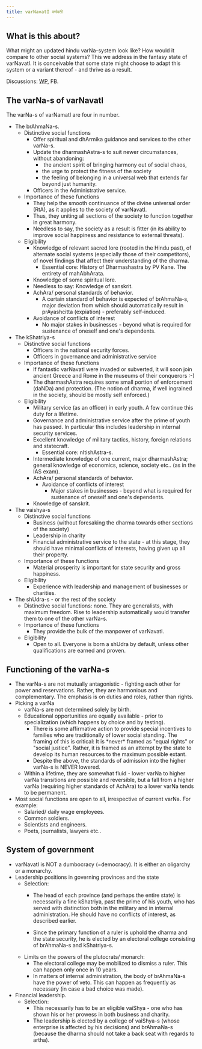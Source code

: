 ```yaml
---
title: varNavatI वर्णवती
---
```

  

## What is this about?

What might an updated hindu varNa-system look like? How would it compare to other social systems? This we address in the fantasy state of varNavatI. It is conceivable that some state might choose to adapt this system or a variant thereof - and thrive as a result.

  

Discussions: [WP](https://kashcidvipashcit.wordpress.com/2015/07/25/varna-s-of-varnavati-v0/), FB.

## The varNa-s of varNavatI

The varNa-s of varNamatI are four in number.

- The brAhmaNa-s.
    - Distinctive social functions
        - Offer spiritual and dhArmika guidance and services to the other varNa-s.
        - Update the dharmashAstra-s to suit newer circumstances, without abandoning:
            -  the ancient spirit of bringing harmony out of social chaos,
            - the urge to protect the fitness of the society
            - the feeling of belonging in a universal web that extends far beyond just humanity.
        - Officers in the Administrative service.
    - Importance of these functions
        - They help the smooth continuance of the divine universal order (RtA), as it applies to the society of varNavatI.
        - Thus, they uniting all sections of the society to function together in great harmony.
        - Needless to say, the society as a result is fitter (in its ability to improve social happiness and resistance to external threats).
    - Eligibility
        - Knowledge of relevant sacred lore (rooted in the Hindu past), of alternate social systems (especially those of their competitors), of novel findings that affect their understanding of the dharma.
            - Essential core: History of Dharmashastra by PV Kane. The entirety of mahAbhArata.
        - Knowledge of some spiritual lore.
        - Needless to say: Knowledge of sanskrit.
        - AchAra/ personal standards of behavior.
            - A certain standard of behavior is expected of brAhmaNa-s, major deviation from which should automatically result in prAyashcitta (expiation) - preferably self-induced.
        - Avoidance of conflicts of interest
            - No major stakes in businesses - beyond what is required for sustenance of oneself and one's dependents.
- The kShatriya-s
    - Distinctive social functions
        - Officers in the national security forces.
        - Officers in governance and administrative service
    - Importance of these functions
        - If fantastic varNavatI were invaded or subverted, it will soon join ancient Greece and Rome in the museums of their conquerors :-)
        - The dharmashAstra requires some small portion of enforcement (daNDa) and protection. (The notion of dharma, if well ingrained in the society, should be mostly self enforced.)
    - Eligibility
        - Military service (as an officer) in early youth. A few continue this duty for a lifetime.
        - Governance and administrative service after the prime of youth has passed. In particular this includes leadership in internal security services.
        - Excellent knowledge of military tactics, history, foreign relations and statecraft.
            - Essential core: nItishAstra-s.
        - Intermediate knowledge of one current, major dharmashAstra; general knowledge of economics, science, society etc.. (as in the IAS exam).
        - AchAra/ personal standards of behavior.
            - Avoidance of conflicts of interest
                - Major stakes in businesses - beyond what is required for sustenance of oneself and one's dependents.
        - Knowledge of sanskrit.
- The vaishya-s
    - Distinctive social functions
        - Business (without foresaking the dharma towards other sections of the society)
        - Leadership in charity
        - Financial administrative service to the state - at this stage, they should have minimal conflicts of interests, having given up all their property.
    - Importance of these functions
        - Material prosperity is important for state security and gross happiness.
    - Eligibility
        - Experience with leadership and management of businesses or charities.
- The shUdra-s - or the rest of the society
    - Distinctive social functions: none. They are generalists, with maximum freedom. Rise to leadership automatically would transfer them to one of the other varNa-s.
    - Importance of these functions
        - They provide the bulk of the manpower of varNavatI.
    - Eligibility
        - Open to all. Everyone is born a shUdra by default, unless other qualifications are earned and proven.

## Functioning of the varNa-s

- The varNa-s are not mutually antagonistic - fighting each other for power and reservations. Rather, they are harmonious and complementary. The emphasis is on duties and roles, rather than rights.
- Picking a varNa
    - varNa-s are not determined solely by birth.
    - Educational opportunities are equally available - prior to specialization (which happens by choice and by testing).
        - There is some affirmative action to provide special incentives to families who are traditionally of lower social standing. The framing of this is critical: It is \*never\* framed as "equal rights" or "social justice". Rather, it is framed as an attempt by the state to develop its human resources to the maximum possible extant.
        - Despite the above, the standards of admission into the higher varNa-s is NEVER lowered.
    - Within a lifetime, they are somewhat fluid - lower varNa to higher varNa transitions are possible and reversible, but a fall from a higher varNa (requiring higher standards of AchAra) to a lower varNa tends to be permanent.
- Most social functions are open to all, irrespective of current varNa. For example:
    - Salaried/ daily wage employees.
    - Common soldiers.
    - Scientists and engineers.
    - Poets, journalists, lawyers etc..

## System of government

- varNavatI is NOT a dumbocracy (=democracy). It is either an oligarchy or a monarchy.
- Leadership positions in governing provinces and the state
    - Selection:
        - The head of each province (and perhaps the entire state) is necessarily a fine kShatriya, past the prime of his youth, who has served with distinction both in the military and in internal administration. He should have no conflicts of interest, as described earlier.
            
        - Since the primary function of a ruler is uphold the dharma and the state security, he is elected by an electoral college consisting of brAhmaNa-s and kShatriya-s.
    - Limits on the powers of the plutocrats/ monarch:
        - The electoral college may be mobilized to dismiss a ruler. This can happen only once in 10 years.
        - In matters of internal administration, the body of brAhmaNa-s have the power of veto. This can happen as frequently as necessary (in case a bad choice was made).
- Financial leadership.
    - Selection:
        - This necessarily has to be an eligible vaiShya - one who has shown his or her prowess in both business and charity.
        - The leadership is elected by a college of vaiShya-s (whose enterprise is affected by his decisions) and brAhmaNa-s (because the dharma should not take a back seat with regards to artha).